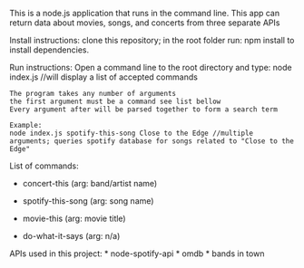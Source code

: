 This is a node.js application that runs in the command line.
This app can return data about movies, songs, and concerts from three separate APIs

Install instructions:
    clone this repository;
    in the root folder run:
    npm install
    to install dependencies.
    
Run instructions:
    Open a command line to the root directory and type:
    node index.js //will display a list of accepted commands

    The program takes any number of arguments
    the first argument must be a command see list bellow
    Every argument after will be parsed together to form a search term

    Example:
    node index.js spotify-this-song Close to the Edge //multiple arguments; queries spotify database for songs related to "Close to the Edge"
    
List of commands:
   * concert-this (arg: band/artist name)

   * spotify-this-song (arg: song name)

   * movie-this (arg: movie title)

   * do-what-it-says (arg: n/a)

APIs used in this project:
    * node-spotify-api
    * omdb
    * bands in town
